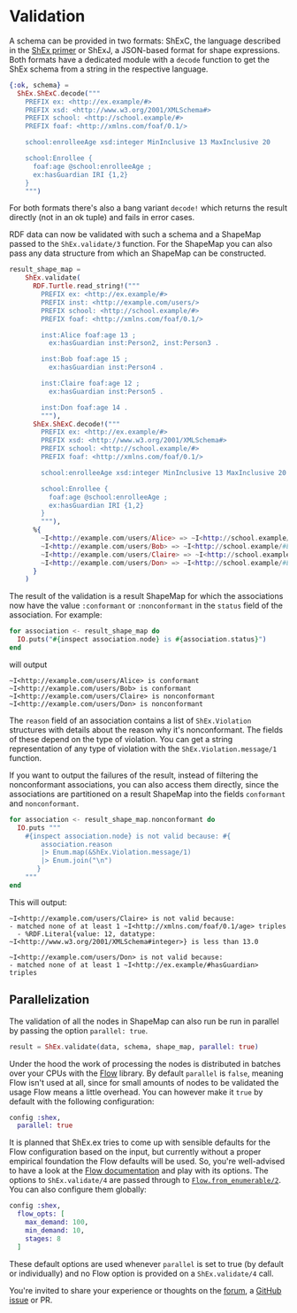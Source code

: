 # Validation

A schema can be provided in two formats: ShExC, the language described in the [ShEx primer](http://shex.io/shex-primer/) or ShExJ, a JSON-based format for shape expressions. Both formats have a dedicated module with a `decode` function to get the ShEx schema from a string in the respective language. 

```elixir
{:ok, schema} = 
  ShEx.ShExC.decode("""
    PREFIX ex: <http://ex.example/#>
    PREFIX xsd: <http://www.w3.org/2001/XMLSchema#>
    PREFIX school: <http://school.example/#>
    PREFIX foaf: <http://xmlns.com/foaf/0.1/>

    school:enrolleeAge xsd:integer MinInclusive 13 MaxInclusive 20

    school:Enrollee {
      foaf:age @school:enrolleeAge ;
      ex:hasGuardian IRI {1,2}
    }
    """)
```

For both formats there's also a bang variant `decode!` which returns the result directly (not in an ok tuple) and fails in error cases.

RDF data can now be validated with such a schema and a ShapeMap passed to the `ShEx.validate/3` function. For the ShapeMap you can also pass any data structure from which an ShapeMap can be constructed.

```elixir
result_shape_map =
    ShEx.validate(
      RDF.Turtle.read_string!("""
        PREFIX ex: <http://ex.example/#>
        PREFIX inst: <http://example.com/users/>
        PREFIX school: <http://school.example/#>
        PREFIX foaf: <http://xmlns.com/foaf/0.1/>

        inst:Alice foaf:age 13 ;
          ex:hasGuardian inst:Person2, inst:Person3 .

        inst:Bob foaf:age 15 ;
          ex:hasGuardian inst:Person4 .

        inst:Claire foaf:age 12 ;
          ex:hasGuardian inst:Person5 .

        inst:Don foaf:age 14 .
        """),
      ShEx.ShExC.decode!("""
        PREFIX ex: <http://ex.example/#>
        PREFIX xsd: <http://www.w3.org/2001/XMLSchema#>
        PREFIX school: <http://school.example/#>
        PREFIX foaf: <http://xmlns.com/foaf/0.1/>

        school:enrolleeAge xsd:integer MinInclusive 13 MaxInclusive 20

        school:Enrollee {
          foaf:age @school:enrolleeAge ;
          ex:hasGuardian IRI {1,2}
        }
        """),
      %{
        ~I<http://example.com/users/Alice> => ~I<http://school.example/#Enrollee>,
        ~I<http://example.com/users/Bob> => ~I<http://school.example/#Enrollee>,
        ~I<http://example.com/users/Claire> => ~I<http://school.example/#Enrollee>,
        ~I<http://example.com/users/Don> => ~I<http://school.example/#Enrollee>,
      }
    )
```

The result of the validation is a result ShapeMap for which the associations now have the value `:conformant` or `:nonconformant` in the `status` field of the association. For example:

```elixir
for association <- result_shape_map do
  IO.puts("#{inspect association.node} is #{association.status}")
end
```

will output

```
~I<http://example.com/users/Alice> is conformant
~I<http://example.com/users/Bob> is conformant
~I<http://example.com/users/Claire> is nonconformant
~I<http://example.com/users/Don> is nonconformant
```

The `reason` field of an association contains a list of `ShEx.Violation` structures with details about the reason why it's nonconformant. The fields of these depend on the type of violation. You can get a string representation of any type of violation with the `ShEx.Violation.message/1` function.

If you want to output the failures of the result, instead of filtering the nonconformant associations, you can also access them directly, since the associations are partitioned on a result ShapeMap into the fields `conformant` and `nonconformant`.

```elixir
for association <- result_shape_map.nonconformant do
  IO.puts """
    #{inspect association.node} is not valid because: #{
        association.reason 
        |> Enum.map(&ShEx.Violation.message/1)
        |> Enum.join("\n")
       }
    """
end
```

This will output:

```
~I<http://example.com/users/Claire> is not valid because:
- matched none of at least 1 ~I<http://xmlns.com/foaf/0.1/age> triples
  - %RDF.Literal{value: 12, datatype: ~I<http://www.w3.org/2001/XMLSchema#integer>} is less than 13.0

~I<http://example.com/users/Don> is not valid because:
- matched none of at least 1 ~I<http://ex.example/#hasGuardian> triples
```


## Parallelization

The validation of all the nodes in ShapeMap can also run be run in parallel by passing the option `parallel: true`.

```elixir
result = ShEx.validate(data, schema, shape_map, parallel: true)
```

Under the hood the work of processing the nodes is distributed in batches over your CPUs with the [Flow](https://github.com/plataformatec/flow) library. By default `parallel` is `false`, meaning Flow isn't used at all, since for small amounts of nodes to be validated the usage Flow means a little overhead. You can however make it `true` by default with the following configuration:

```elixir
config :shex,
  parallel: true
```

It is planned that ShEx.ex tries to come up with sensible defaults for the Flow configuration based on the input, but currently without a proper empirical foundation the Flow defaults will be used. So, you're well-advised to have a look at the [Flow documentation](https://hexdocs.pm/flow/Flow.html) and play with its options. The options to `ShEx.validate/4` are passed through to [`Flow.from_enumerable/2`](https://hexdocs.pm/flow/Flow.html#from_enumerable/2`). You can also configure them globally:

```elixir
config :shex,
  flow_opts: [
    max_demand: 100,
    min_demand: 10,
    stages: 8
  ]
```

These default options are used whenever `parallel` is set to true (by default or individually) and no Flow option is provided on a `ShEx.validate/4` call.

You're invited to share your experience or thoughts on the [forum](https://discuss.rdf.community/c/rdf-tooling-libraries/elixir), a [GitHub issue]() or PR.
